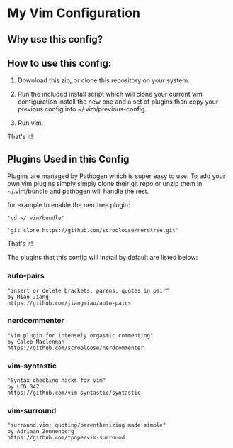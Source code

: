 # My Vim Configuration
 
## Why use this config?

## How to use this config:

1. Download this zip, or clone this repository on your system.
2. Run the included install script which will clone your current
    vim configuration install the new one and a set of plugins
    then copy your previous config into ~/.vim/previous-config.

3. Run vim.

That's it!

## Plugins Used in this Config

Plugins are managed by Pathogen which is super easy to use.
To add your own vim plugins simply simply clone their git repo or
unzip them in ~/.vim/bundle and pathogen will handle the rest.

for example to enable the nerdtree plugin:

    'cd ~/.vim/bundle'
    
    'git clone https://github.com/scrooloose/nerdtree.git'

That's it!

The plugins that this config will install by default are listed below:

### auto-pairs
    "insert or delete brackets, parens, quotes in pair"
    by Miao Jiang
    https://github.com/jiangmiao/auto-pairs

### nerdcommenter
    "Vim plugin for intensely orgasmic commenting" 
    by Caleb Maclennan
    https://github.com/scrooloose/nerdcommenter

### vim-syntastic
    "Syntax checking hacks for vim"
    by LCD 047
    https://github.com/vim-syntastic/syntastic

### vim-surround
    "surround.vim: quoting/parenthesizing made simple"
    by Adriaan Zonnenberg
    https://github.com/tpope/vim-surround
